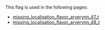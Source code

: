 This flag is used in the following pages:
 - [missing_localisation_flavor_arverynn_47_t](../events/missing_localisation_flavor_arverynn_47_t.md)
 - [missing_localisation_flavor_arverynn_48_t](../events/missing_localisation_flavor_arverynn_48_t.md)
